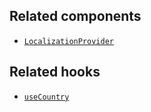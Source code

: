 ## Related components

- [`LocalizationProvider`](/api/hydrogen/components/localization/localizationprovider)

## Related hooks

- [`useCountry`](/api/hydrogen/hooks/localization/usecountry)
